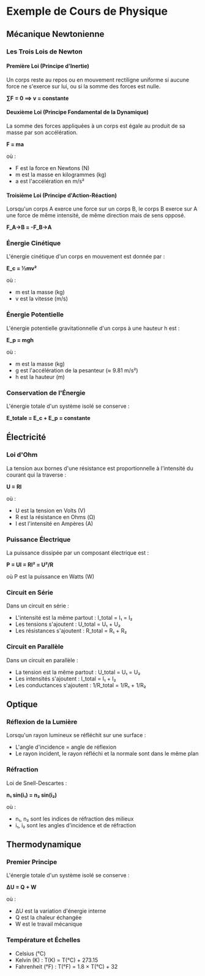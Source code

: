 # Exemple de Cours de Physique

## Mécanique Newtonienne

### Les Trois Lois de Newton

#### Première Loi (Principe d'Inertie)
Un corps reste au repos ou en mouvement rectiligne uniforme si aucune force ne s'exerce sur lui, ou si la somme des forces est nulle.

**∑F = 0 ⟹ v = constante**

#### Deuxième Loi (Principe Fondamental de la Dynamique)
La somme des forces appliquées à un corps est égale au produit de sa masse par son accélération.

**F = ma**

où :
- F est la force en Newtons (N)
- m est la masse en kilogrammes (kg)
- a est l'accélération en m/s²

#### Troisième Loi (Principe d'Action-Réaction)
Lorsqu'un corps A exerce une force sur un corps B, le corps B exerce sur A une force de même intensité, de même direction mais de sens opposé.

**F_A→B = -F_B→A**

### Énergie Cinétique

L'énergie cinétique d'un corps en mouvement est donnée par :

**E_c = ½mv²**

où :
- m est la masse (kg)
- v est la vitesse (m/s)

### Énergie Potentielle

L'énergie potentielle gravitationnelle d'un corps à une hauteur h est :

**E_p = mgh**

où :
- m est la masse (kg)
- g est l'accélération de la pesanteur (≈ 9.81 m/s²)
- h est la hauteur (m)

### Conservation de l'Énergie

L'énergie totale d'un système isolé se conserve :

**E_totale = E_c + E_p = constante**

## Électricité

### Loi d'Ohm

La tension aux bornes d'une résistance est proportionnelle à l'intensité du courant qui la traverse :

**U = RI**

où :
- U est la tension en Volts (V)
- R est la résistance en Ohms (Ω)
- I est l'intensité en Ampères (A)

### Puissance Électrique

La puissance dissipée par un composant électrique est :

**P = UI = RI² = U²/R**

où P est la puissance en Watts (W)

### Circuit en Série

Dans un circuit en série :
- L'intensité est la même partout : I_total = I₁ = I₂
- Les tensions s'ajoutent : U_total = U₁ + U₂
- Les résistances s'ajoutent : R_total = R₁ + R₂

### Circuit en Parallèle

Dans un circuit en parallèle :
- La tension est la même partout : U_total = U₁ = U₂
- Les intensités s'ajoutent : I_total = I₁ + I₂
- Les conductances s'ajoutent : 1/R_total = 1/R₁ + 1/R₂

## Optique

### Réflexion de la Lumière

Lorsqu'un rayon lumineux se réfléchit sur une surface :
- L'angle d'incidence = angle de réflexion
- Le rayon incident, le rayon réfléchi et la normale sont dans le même plan

### Réfraction

Loi de Snell-Descartes :

**n₁ sin(i₁) = n₂ sin(i₂)**

où :
- n₁, n₂ sont les indices de réfraction des milieux
- i₁, i₂ sont les angles d'incidence et de réfraction

## Thermodynamique

### Premier Principe

L'énergie totale d'un système isolé se conserve :

**ΔU = Q + W**

où :
- ΔU est la variation d'énergie interne
- Q est la chaleur échangée
- W est le travail mécanique

### Température et Échelles

- Celsius (°C)
- Kelvin (K) : T(K) = T(°C) + 273.15
- Fahrenheit (°F) : T(°F) = 1.8 × T(°C) + 32
